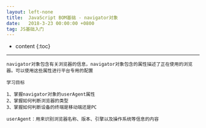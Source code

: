```yaml
---
layout: left-none
title:  JavaScript BOM基础 - navigator对象
date:   2018-3-23 00:00:00 +0800
tag: JS基础入门
---
```

* content
{:toc}
<hr>

```
navigator对象包含有关浏览器的信息，navigator对象包含的属性描述了正在使用的浏览器。可以使用这些属性进行平台专用的配置
```

```
学习目标

1、掌握navigator对象的userAgent属性
2、掌握如何判断浏览器的类型
3、掌握如何判断设备的终端是移动端还是PC
```

```
userAgent：用来识别浏览器名称、版本、引擎以及操作系统等信息的内容
```





